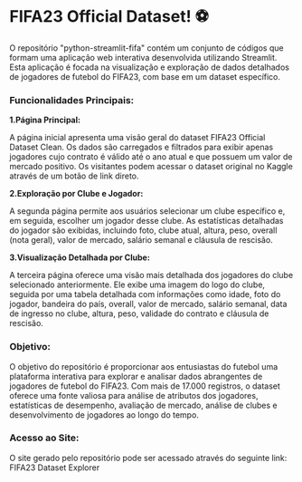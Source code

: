 # FIFA23 Official Dataset! ⚽️

O repositório "python-streamlit-fifa" contém um conjunto de códigos que formam uma aplicação web interativa desenvolvida utilizando Streamlit. Esta aplicação é focada na visualização e exploração de dados detalhados de jogadores de futebol do FIFA23, com base em um dataset específico.

### Funcionalidades Principais:

  **1.Página Principal:**
  
  A página inicial apresenta uma visão geral do dataset FIFA23 Official Dataset Clean. Os dados são carregados e filtrados para exibir apenas jogadores cujo contrato é válido até o ano atual e que possuem um valor de mercado positivo.
  Os visitantes podem acessar o dataset original no Kaggle através de um botão de link direto.

  **2.Exploração por Clube e Jogador:**
  
  A segunda página permite aos usuários selecionar um clube específico e, em seguida, escolher um jogador desse clube. As estatísticas detalhadas do jogador são exibidas, incluindo foto, clube atual, altura, peso, overall (nota geral), valor de mercado, salário semanal e cláusula de rescisão.

  **3.Visualização Detalhada por Clube:**
  
  A terceira página oferece uma visão mais detalhada dos jogadores do clube selecionado anteriormente. Ele exibe uma imagem do logo do clube, seguida por uma tabela detalhada com informações como idade, foto do jogador, bandeira do país, overall, valor de mercado, salário semanal, data de ingresso no clube, altura, peso, validade do contrato e cláusula de rescisão.

### Objetivo:

O objetivo do repositório é proporcionar aos entusiastas do futebol uma plataforma interativa para explorar e analisar dados abrangentes de jogadores de futebol do FIFA23. Com mais de 17.000 registros, o dataset oferece uma fonte valiosa para análise de atributos dos jogadores, estatísticas de desempenho, avaliação de mercado, análise de clubes e desenvolvimento de jogadores ao longo do tempo.

### Acesso ao Site:

O site gerado pelo repositório pode ser acessado através do seguinte link: FIFA23 Dataset Explorer
